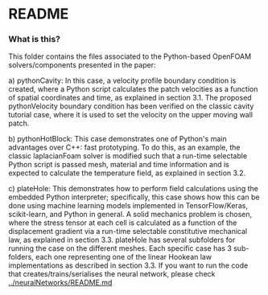 # README #

### What is this? ###

This folder contains the files associated to the Python-based OpenFOAM solvers/components presented in the paper:

a) pythonCavity: In this case, a velocity profile boundary condition is created, where a Python script calculates the patch velocities as a function of spatial coordinates and time, as explained in section 3.1. The proposed pythonVelocity boundary condition has been verified on the classic cavity tutorial case, where it is used to set the velocity on the upper moving wall patch.

b) pythonHotBlock: This case demonstrates one of Python's main advantages over C++: fast prototyping. To do this, as an example, the classic laplacianFoam solver is modified such that a run-time selectable Python script is passed mesh, material and time information and is expected to calculate the temperature field, as explained in section 3.2.

c) plateHole: This demonstrates how to perform field calculations using the embedded Python interpreter; specifically, this case shows how this can be done using machine learning models implemented in TensorFlow/Keras, scikit-learn, and Python in general. A solid mechanics problem is chosen, where the stress tensor at each cell is calculated as a function of the displacement gradient via a run-time selectable constitutive mechanical law, as explained in section 3.3.
plateHole has several subfolders for running the case on the different meshes. Each specific case has 3 sub-folders, each one representing one of the linear Hookean law implementations as described in section 3.3. 
If you want to run the code that creates/trains/serialises the neural network, please check [../neuralNetworks/README.md](../neuralNetworks/README.md)
